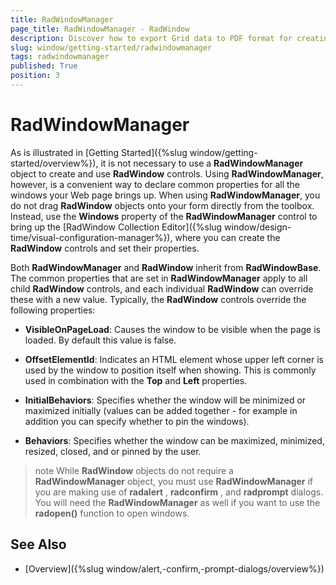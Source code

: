 ```yaml
---
title: RadWindowManager
page_title: RadWindowManager - RadWindow
description: Discover how to export Grid data to PDF format for creating professional and shareable documents.
slug: window/getting-started/radwindowmanager
tags: radwindowmanager
published: True
position: 3
---
```


# RadWindowManager

As is illustrated in [Getting Started]({%slug window/getting-started/overview%}), it is not necessary to use a **RadWindowManager** object to create and use **RadWindow** controls. Using **RadWindowManager**, however, is a convenient way to declare common properties for all the windows your Web page brings up. When using **RadWindowManager**, you do not drag **RadWindow** objects onto your form directly from the toolbox. Instead, use the **Windows** property of the **RadWindowManager** control to bring up the [RadWindow Collection Editor]({%slug window/design-time/visual-configuration-manager%}), where you can create the **RadWindow** controls and set their properties.

Both **RadWindowManager** and **RadWindow** inherit from **RadWindowBase**. The common properties that are set in **RadWindowManager** apply to all child **RadWindow** controls, and each individual **RadWindow** can override these with a new value. Typically, the **RadWindow** controls override the following properties:

* **VisibleOnPageLoad**: Causes the window to be visible when the page is loaded. By default this value is false.

* **OffsetElementId**: Indicates an HTML element whose upper left corner is used by the window to position itself when showing. This is commonly used in combination with the **Top** and **Left** properties.

* **InitialBehaviors**: Specifies whether the window will be minimized or maximized initially (values can be added together - for example in addition you can specify whether to pin the windows).

* **Behaviors**: Specifies whether the window can be maximized, minimized, resized, closed, and or pinned by the user.

>note While **RadWindow** objects do not require a **RadWindowManager** object, you must use **RadWindowManager** if you are making use of **radalert** , **radconfirm** , and **radprompt** dialogs. You will need the **RadWindowManager** as well if you want to use the **radopen()** function to open windows.

## See Also

 * [Overview]({%slug window/alert,-confirm,-prompt-dialogs/overview%})
